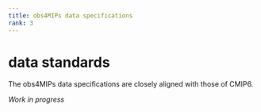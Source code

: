 ```yaml
---
title: obs4MIPs data specifications 
rank: 3
---
```

# data standards 

The obs4MIPs data specifications are closely aligned with those of CMIP6. 


*Work in progress*
